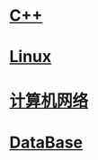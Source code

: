 # [C++](https://github.com/Mmmmmmi/MyNote/blob/master/C%2B%2B.md)

# [Linux](https://github.com/Mmmmmmi/MyNote/blob/master/Linux.md)

# [计算机网络](https://github.com/Mmmmmmi/MyNote/blob/master/Net.md)

# [DataBase](https://github.com/Mmmmmmi/MyNote/blob/master/DataBase.md)